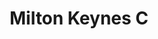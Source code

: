---
layout: team
title: "Milton Keynes C"
permalink: /results/2024/mkc.html
division: bcl-division-2
team: mkc
captain: colin-solloway
season: 2025
members:
 - dave-wells
 - colin-solloway
 - john-mcnamara
 - john-mckeon
 - michael-page
toc: true
toc_sticky: true
header:
  overlay_image: /assets/images/banners/team.jpg
  overlay_filter: rgba( 0,0,0,0.8)
---